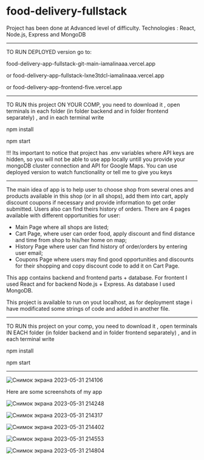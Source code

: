 # food-delivery-fullstack
Project has been done at Advanced level of difficulty. Technologies : React, Node.js, Express and MongoDB

***
TO RUN DEPLOYED version go to:

food-delivery-app-fullstack-git-main-iamalinaaa.vercel.app

or food-delivery-app-fullstack-lxne3tdcl-iamalinaaa.vercel.app

or food-delivery-app-frontend-five.vercel.app


***
TO RUN this project ON YOUR COMP, you need to download it , open terminals in each folder (in folder backend and in folder frontend separately) , and in each terminal write

npm install

npm start   

!!! Its important to notice that project has .env variables where API keys are hidden, so you will not be able to use app locally untill you provide your mongoDB cluster connection and API for Google Maps. You can use deployed version to watch functionality or tell me to give you keys
***


The main idea of app is to help user to choose shop from several ones and products available in this shop (or in all shops), add them into cart, apply discount coupons if necessary and provide information to get order submitted. Users also can find theirs history of orders.
There are 4 pages available with different opportunities for user: 
* Main Page where all shops are listed;
* Cart Page, where user can order food, apply discount and find distance and time from shop to his/her home on map;
* History Page where user can find history of order/orders by entering user email; 
* Coupons Page where users may find good opportunities and discounts for their shopping and copy discount code to add it on Cart Page.

This app contains backend and frontend parts + database.
For frontent I used React and for backend Node.js + Express. As database I used MongoDB. 

This project is available to run on yout localhost, as for deployment stage i have modificated some strings of code and added in another file. 
***
TO RUN this project on your comp, you need to download it , open terminals IN EACH folder (in folder backend and in folder frontend separately) , and in each terminal write  

npm install 


npm start

***

![Снимок экрана 2023-05-31 214106](https://github.com/iamAlinaaa/food-delivery-fullstack/assets/111873795/a3687b15-52c0-485b-8427-76c07e8a64f3)

Here are some screenshots of my app

![Снимок экрана 2023-05-31 214248](https://github.com/iamAlinaaa/food-delivery-fullstack/assets/111873795/2b7d540a-f8dd-415b-90a1-46d139331a52)


![Снимок экрана 2023-05-31 214317](https://github.com/iamAlinaaa/food-delivery-fullstack/assets/111873795/13abd29b-9099-421c-a054-bdcb93a2e91f)


![Снимок экрана 2023-05-31 214402](https://github.com/iamAlinaaa/food-delivery-fullstack/assets/111873795/79c0875e-8eab-426f-8c3e-5a42de56cbde)


![Снимок экрана 2023-05-31 214553](https://github.com/iamAlinaaa/food-delivery-fullstack/assets/111873795/ea70afea-f5bd-4094-9ddb-8c17975213b3)


![Снимок экрана 2023-05-31 214804](https://github.com/iamAlinaaa/food-delivery-fullstack/assets/111873795/5e659e7f-496e-40db-8f73-600123a3b08e)

